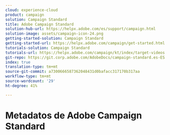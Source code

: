 ```yaml
---
cloud: experience-cloud
product: campaign
solution: Campaign Standard
title: Adobe Campaign Standard
solution-hub-url: https://helpx.adobe.com/es/support/campaign.html
solution-image: assets/campaign-icon-24.png
getting-started-solution: Campaign Standard
getting-started-url: https://helpx.adobe.com/campaign/get-started.html
tutorials-solution: Campaign Standard
tutorials-url: https://helpx.adobe.com/campaign/kt/index/target-videos.html
git-repo: https://git.corp.adobe.com/AdobeDocs/campaign-standard.es-ES
index: true
translation-type: tm+mt
source-git-commit: a7300666587362048431d0bafacc317170b317aa
workflow-type: tm+mt
source-wordcount: '29'
ht-degree: 41%

---
```



# Metadatos de Adobe Campaign Standard
